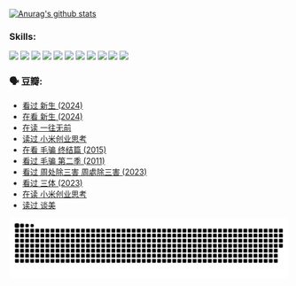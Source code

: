 
[![Anurag's github stats](https://github-readme-stats.vercel.app/api?username=w940853815)](https://github.com/anuraghazra/github-readme-stats)

### Skills:

<code><img height="32" src="https://cdn.jsdelivr.net/npm/simple-icons@v5/icons/python.svg"></code>
<code><img height="32" src="https://cdn.jsdelivr.net/npm/simple-icons@v5/icons/javascript.svg"></code>
<code><img height="32" src="https://cdn.jsdelivr.net/npm/simple-icons@v5/icons/django.svg"></code>
<code><img height="32" src="https://cdn.jsdelivr.net/npm/simple-icons@v5/icons/flask.svg"></code>
<code><img height="32" src="https://cdn.jsdelivr.net/npm/simple-icons@v5/icons/vuetify.svg"></code>
<code><img height="32" src="https://cdn.jsdelivr.net/npm/simple-icons@v5/icons/git.svg"></code>
<code><img height="32" src="https://cdn.jsdelivr.net/npm/simple-icons@v5/icons/docker.svg"></code>
<code><img height="32" src="https://cdn.jsdelivr.net/npm/simple-icons@v5/icons/postgresql.svg"></code>
<code><img height="32" src="https://cdn.jsdelivr.net/npm/simple-icons@v5/icons/elasticsearch.svg"></code>
<code><img height="32" src="https://cdn.jsdelivr.net/npm/simple-icons@v5/icons/macos.svg"></code>
<code><img height="32" src="https://cdn.jsdelivr.net/npm/simple-icons@v5/icons/linux.svg"></code>

### 🗣 豆瓣:

<!-- DOUBAN-ACTIVITIES:START -->
- [看过 新生‎ (2024)](https://www.douban.com/people/136069238/status/4612373431/?_i=16229074)
- [在看 新生‎ (2024)](https://www.douban.com/people/136069238/status/4607441062/?_i=16229074)
- [在读 一往无前](https://www.douban.com/people/136069238/status/4590507310/?_i=16229074)
- [读过 小米创业思考](https://www.douban.com/people/136069238/status/4590506983/?_i=16229074)
- [在看 毛骗 终结篇‎ (2015)](https://www.douban.com/people/136069238/status/4581971924/?_i=16229074)
- [看过 毛骗 第二季‎ (2011)](https://www.douban.com/people/136069238/status/4581971810/?_i=16229074)
- [看过 周处除三害 周處除三害‎ (2023)](https://www.douban.com/people/136069238/status/4575646701/?_i=16229074)
- [看过 三体‎ (2023)](https://www.douban.com/people/136069238/status/4574263039/?_i=16229074)
- [在读 小米创业思考](https://www.douban.com/people/136069238/status/4572047905/?_i=16229074)
- [读过 谈美](https://www.douban.com/people/136069238/status/4572047629/?_i=16229074)
<!-- DOUBAN-ACTIVITIES:END -->


![Snake animation](https://raw.githubusercontent.com/w940853815/w940853815/output/github-contribution-grid-snake.svg)

<!--
**w940853815/w940853815** is a ✨ _special_ ✨ repository because its `README.md` (this file) appears on your GitHub profile.

Here are some ideas to get you started:

- 🔭 I’m currently working on ...
- 🌱 I’m currently learning ...
- 👯 I’m looking to collaborate on ...
- 🤔 I’m looking for help with ...
- 💬 Ask me about ...
- 📫 How to reach me: ...
- 😄 Pronouns: ...
- ⚡ Fun fact: ...
-->
